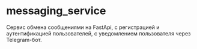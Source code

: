 # messaging_service
Сервис обмена сообщениями на FastApi,
с регистрацией  и аутентификацией пользователей,
с уведомлением пользователя  через Telegram-бот.
